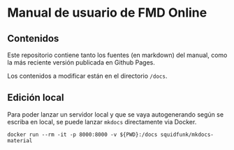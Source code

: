 # Manual de usuario de FMD Online

## Contenidos

Este repositorio contiene tanto los fuentes (en markdown) del manual, como la más reciente versión publicada en Github Pages.

Los contenidos a modificar están en el directorio `/docs`.


## Edición local

Para poder lanzar un servidor local y que se vaya autogenerando según se escriba en local, se puede lanzar `mkdocs` directamente via Docker.

```
docker run --rm -it -p 8000:8000 -v ${PWD}:/docs squidfunk/mkdocs-material 
```
